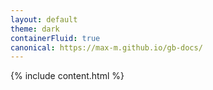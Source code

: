 ```yaml
---
layout: default
theme: dark
containerFluid: true
canonical: https://max-m.github.io/gb-docs/
---
```


{% include content.html %}
